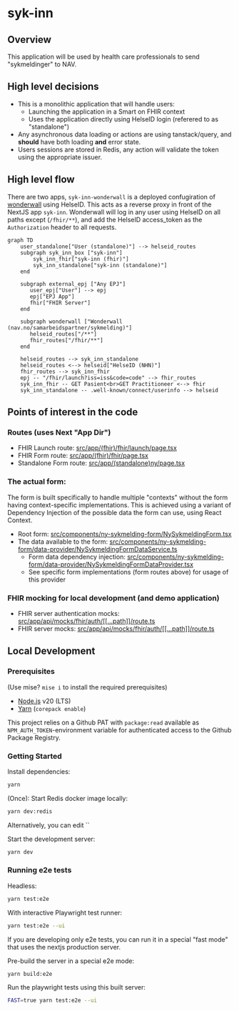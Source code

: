 # syk-inn

## Overview

This application will be used by health care professionals to send "sykmeldinger" to NAV.

## High level decisions

-   This is a monolithic application that will handle users:
    -   Launching the application in a Smart on FHIR context
    -   Uses the application directly using HelseID login (referered to as "standalone")
-   Any asynchronous data loading or actions are using tanstack/query, and **should** have both loading **and** error state.
-   Users sessions are stored in Redis, any action will validate the token using the appropriate issuer.

## High level flow

There are two apps, `syk-inn-wonderwall` is a deployed confugiration of [wonderwall](https://github.com/nais/wonderwall)
using HelseID. This acts as a reverse proxy in front of the NextJS app `syk-inn`. Wonderwall will log in any user using
HelseID on all paths except (`/fhir/**`), and add the HelseID access_token as the `Authorization` header to all
requests.

```mermaid
graph TD
    user_standalone["User (standalone)"] --> helseid_routes
    subgraph syk_inn_box ["syk-inn"]
        syk_inn_fhir["syk-inn (fhir)"]
        syk_inn_standalone["syk-inn (standalone)"]
    end

    subgraph external_epj ["Any EPJ"]
       user_epj["User"] --> epj
       epj["EPJ App"]
       fhir["FHIR Server"]
    end

    subgraph wonderwall ["Wonderwall (nav.no/samarbeidspartner/sykmelding)"]
       helseid_routes["/**"]
       fhir_routes["/fhir/**"]
    end

    helseid_routes --> syk_inn_standalone
    helseid_routes <--> helseid["HelseID (NHN)"]
    fhir_routes --> syk_inn_fhir
    epj -- "/fhir/launch?iss=iss&code=code" --> fhir_routes
    syk_inn_fhir -- GET Pasient<br>GET Practitioneer <--> fhir
    syk_inn_standalone -- .well-known/connect/userinfo --> helseid
```

## Points of interest in the code

### Routes (uses Next "App Dir")

-   FHIR Launch route: [src/app/(fhir)/fhir/launch/page.tsx](<src/app/(fhir)/fhir/launch/page.tsx>)
-   FHIR Form route: [src/app/(fhir)/fhir/page.tsx](<src/app/(fhir)/fhir/page.tsx>)
-   Standalone Form route: [src/app/(standalone)ny/page.tsx](<src/app/(standalone)/ny/page.tsx>)

### The actual form:

The form is built specifically to handle multiple "contexts" without the form having context-specific implementations. This is achieved using a variant of Dependency Injection of the possible data the form can use, using React Context.

-   Root form: [src/components/ny-sykmelding-form/NySykmeldingForm.tsx](src/components/ny-sykmelding-form/NySykmeldingForm.tsx)
-   The data available to the form: [src/components/ny-sykmelding-form/data-provider/NySykmeldingFormDataService.ts](src/components/ny-sykmelding-form/data-provider/NySykmeldingFormDataService.ts)
    -   Form data dependency injection: [src/components/ny-sykmelding-form/data-provider/NySykmeldingFormDataProvider.tsx](src/components/ny-sykmelding-form/data-provider/NySykmeldingFormDataProvider.tsx)
    -   See specific form implementations (form routes above) for usage of this provider

### FHIR mocking for local development (and demo application)

-   FHIR server authentication mocks: [src/app/api/mocks/fhir/auth/[[...path]]/route.ts](src/app/api/mocks/fhir/auth/%5B%5B...path%5D%5D/route.ts)
-   FHIR server mocks: [src/app/api/mocks/fhir/auth/[[...path]]/route.ts](src/app/api/mocks/fhir/%5B%5B...path%5D%5D/route.ts)

## Local Development

### Prerequisites

(Use mise? `mise i` to install the required prerequisites)

-   [Node.js](https://nodejs.org/en/) v20 (LTS)
-   [Yarn](https://yarnpkg.com/) (`corepack enable`)

This project relies on a Github PAT with `package:read` available as `NPM_AUTH_TOKEN`-environment variable for
authenticated access to the Github Package Registry.

### Getting Started

Install dependencies:

```bash
yarn
```

(Once): Start Redis docker image locally:

```bash
yarn dev:redis
```

Alternatively, you can edit ``

Start the development server:

```bash
yarn dev
```

### Running e2e tests

Headless:

```bash
yarn test:e2e
```

With interactive Playwright test runner:

```bash
yarn test:e2e --ui
```

If you are developing only e2e tests, you can run it in a special "fast mode" that uses the nextjs production server.

Pre-build the server in a special e2e mode:

```
yarn build:e2e
```

Run the playwright tests using this built server:

```bash
FAST=true yarn test:e2e --ui
```
